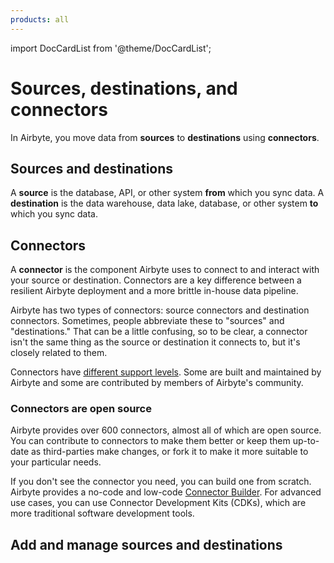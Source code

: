 ```yaml
---
products: all
---
```


import DocCardList from '@theme/DocCardList';

# Sources, destinations, and connectors

In Airbyte, you move data from **sources** to **destinations** using **connectors**.

## Sources and destinations

A **source** is the database, API, or other system **from** which you sync data. A **destination** is the data warehouse, data lake, database, or other system **to** which you sync data.

## Connectors

A **connector** is the component Airbyte uses to connect to and interact with your source or destination. Connectors are a key difference between a resilient Airbyte deployment and a more brittle in-house data pipeline.

Airbyte has two types of connectors: source connectors and destination connectors. Sometimes, people abbreviate these to "sources" and "destinations." That can be a little confusing, so to be clear, a connector isn't the same thing as the source or destination it connects to, but it's closely related to them.

Connectors have [different support levels](/integrations/connector-support-levels). Some are built and maintained by Airbyte and some are contributed by members of Airbyte's community.

### Connectors are open source

Airbyte provides over 600 connectors, almost all of which are open source. You can contribute to connectors to make them better or keep them up-to-date as third-parties make changes, or fork it to make it more suitable to your particular needs. 

If you don't see the connector you need, you can build one from scratch. Airbyte provides a no-code and low-code [Connector Builder](../connector-development/connector-builder-ui/overview). For advanced use cases, you can use Connector Development Kits (CDKs), which are more traditional software development tools.

## Add and manage sources and destinations

<DocCardList />
